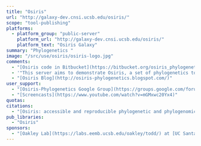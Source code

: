 ```yaml
---
title: "Osiris"
url: "http://galaxy-dev.cnsi.ucsb.edu/osiris/"
scope: "tool-publishing"
platforms:
  - platform_group: "public-server"
    platform_url: "http://galaxy-dev.cnsi.ucsb.edu/osiris/"
    platform_text: "Osiris Galaxy"
summary: "Phylogenetics "
image: "/src/use/osiris/osiris-logo.jpg"
comments:
  - "[Osiris code in Bitbucket](https://bitbucket.org/osiris_phylogenetics)"
  - '"This server aims to demonstrate Osiris, a set of phylogenetics tools for the Galaxy Bioinformatics platform. Because it is only a demo, some computationally intensive tools are disabled. Other tools will be slow because this is a public, shared resource."'
  - "[Osiris Blog](http://osiris-phylogenetics.blogspot.com/)"
user_support:
  - "[Osiris-Phylogenetics Google Group](https://groups.google.com/forum/?hl=en&fromgroups#!forum/osiris-phylogenetics)"
  - "[Screencasts](https://www.youtube.com/watch?v=mGMxwc20Yx4)"
quotas:
citations:
  - "[Osiris: accessible and reproducible phylogenetic and phylogenomic analyses within the Galaxy workflow management system](http://www.biomedcentral.com/1471-2105/15/230/abstract), by Oakley, *et al.* in *[BMC Bioinformatics](http://www.biomedcentral.com/bmcbioinformatics/)* 2014, 15:230  doi:10.1186/1471-2105-15-230"
pub_libraries:
  - "Osiris"
sponsors:
  - "[Oakley Lab](https://labs.eemb.ucsb.edu/oakley/todd/) at [UC Santa Barbara](http://www.ucsb.edu/)"
---
```

